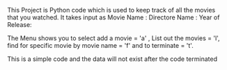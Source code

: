 This Project is Python code which is used to keep track of all the movies that you watched.
It takes input as Movie Name     :
                  Directore Name :
                  Year of Release:

The Menu shows you to select add a movie = 'a' , List out the movies = 'l', find for specific movie by movie name = 'f' and to terminate = 't'.

This is a simple code and the data will not exist after the code terminated
